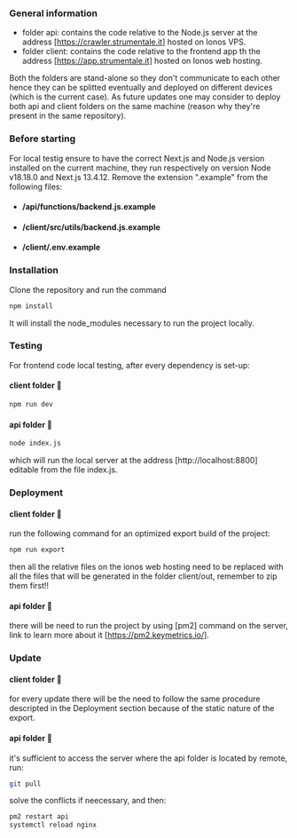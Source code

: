 ### General information
- folder api: contains the code relative to the Node.js server at the address [https://crawler.strumentale.it] hosted on Ionos VPS.
- folder client: contains the code relative to the frontend app th the address [https://app.strumentale.it] hosted on Ionos web hosting.

Both the folders are stand-alone so they don't communicate to each other hence they can be splitted eventually and deployed on different devices (which is the current case).
As future updates one may consider to deploy both api and client folders on the same machine (reason why they're present in the same repository).

### Before starting 
For local testig ensure to have the correct Next.js and Node.js version installed on the current machine, they run respectively on version Node v18.18.0 and Next.js 13.4.12.
Remove the extension ".example" from the following files:
- #### /api/functions/backend.js.example
- #### /client/src/utils/backend.js.example
- #### /client/.env.example

### Installation
Clone the repository and run the command

```bash
npm install
```
It will install the node_modules necessary to run the project locally.

### Testing
For frontend code local testing, after every dependency is set-up:<br />
#### client folder 📁 <br />
```bash
npm run dev
```
#### api folder 📁
```bash
node index.js
```
which will run the local server at the address [http://localhost:8800] editable from the file index.js.

### Deployment
#### client folder 📁 <br />
run the following command for an optimized export build of the project:
```bash
npm run export
```
then all the relative files on the ionos web hosting need to be replaced with all the files that will be generated in the folder client/out, remember to zip them first!!

#### api folder 📁 <br />
there will be need to run the project by using [pm2] command on the server, link to learn more about it [https://pm2.keymetrics.io/].

### Update
#### client folder 📁 <br />
for every update there will be the need to follow the same procedure descripted in the Deployment section because of the static nature of the export.

#### api folder 📁 <br />
it's sufficient to access the server where the api folder is located by remote, run:
```bash
git pull
```
solve the conflicts if neecessary, and then:
```bash
pm2 restart api
systemctl reload nginx
```
